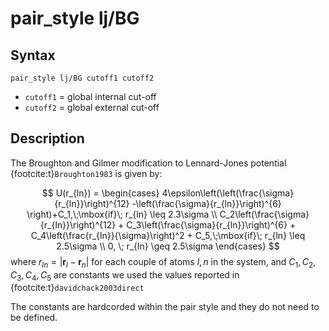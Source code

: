# pair_style lj/BG

## Syntax

```
pair_style lj/BG cutoff1 cutoff2
```

* `cutoff1` = global internal cut-off
* `cutoff2` = global external cut-off

## Description

The Broughton and Gilmer modification to Lennard-Jones potential {footcite:t}`Broughton1983` is given by:

$$
	U(r_{ln}) =
		\begin{cases}
			4\epsilon\left(\left(\frac{\sigma}{r_{ln}}\right)^{12} -\left(\frac{\sigma}{r_{ln}}\right)^{6}  \right)+C_1,\;\mbox{if}\; r_{ln} \leq 2.3\sigma \\
							C_2\left(\frac{\sigma}{r_{ln}}\right)^{12} + C_3\left(\frac{\sigma}{r_{ln}}\right)^{6} + C_4\left(\frac{r_{ln}}{\sigma}\right)^2 + C_5,\;\mbox{if}\; r_{ln} \leq 2.5\sigma \\
				0, 		\; r_{ln} \geq 2.5\sigma		
		\end{cases}
$$
where $r_{ln}=|\mathbf{r}_l-\mathbf{r}_n|$ for each couple of atoms $l,n$ in the system, and $C_1, C_2, C_3, C_4, C_5$ are constants we used the values reported in {footcite:t}`davidchack2003direct`


The constants are hardcorded within the pair style and they do not need to be defined.

```{footbibliography}

```
